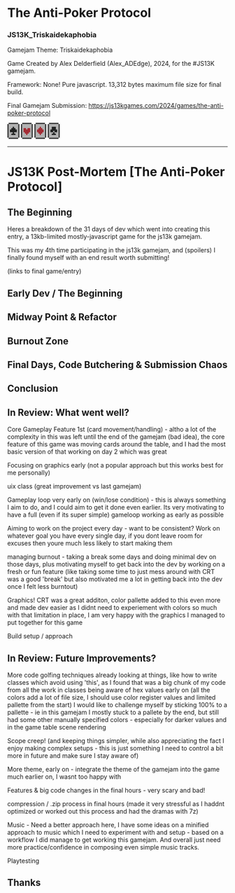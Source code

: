 # The Anti-Poker Protocol 
### JS13K_Triskaidekaphobia

Gamejam Theme: Triskaidekaphobia

Game Created by Alex Delderfield (Alex_ADEdge), 2024, for the #JS13K gamejam.

Framework: None! Pure javascript. 13,312 bytes maximum file size for final build.

Final Gamejam Submission: https://js13kgames.com/2024/games/the-anti-poker-protocol

<img src="/docs/images/minicards2.png" alt="screenshot" width="120px">

---

# JS13K Post-Mortem [The Anti-Poker Protocol] 

## The Beginning

Heres a breakdown of the 31 days of dev which went into creating this entry, a 13kb-limited mostly-javascript game for the js13k gamejam.

This was my 4th time participating in the js13k gamejam, and (spoilers) I finally found myself with an end result worth submitting! 

(links to final game/entry)

## Early Dev / The Beginning

## Midway Point & Refactor

## Burnout Zone

## Final Days, Code Butchering & Submission Chaos

## Conclusion

## In Review: What went well?

Core Gameplay Feature 1st (card movement/handling) - altho a lot of the complexity in this was left until the end of the gamejam (bad idea), the core feature of this game was moving cards around the table, and I had the most basic version of that working on day 2 which was great 

Focusing on graphics early (not a popular approach but this works best for me personally)

uix class (great improvement vs last gamejam)

Gameplay loop very early on (win/lose condition) - this is always something I aim to do, and I could aim to get it done even earlier. Its very motivating to have a full (even if its super simple) gameloop working as early as possible

Aiming to work on the project every day - want to be consistent? Work on whatever goal you have every single day, if you dont leave room for excuses then youre much less likely to start making them 

managing burnout - taking a break some days and doing minimal dev on those days, plus motivating myself to get back into the dev by working on a fresh or fun feature (like taking some time to just mess around with CRT was a good 'break' but also motivated me a lot in getting back into the dev once I felt less burntout)

Graphics! CRT was a great additon, color pallette added to this even more and made dev easier as I didnt need to experiement with colors so much with that limitation in place, I am very happy with the graphics I managed to put together for this game 

Build setup / approach 

## In Review: Future Improvements?

More code golfing techniques
already looking at things, like how to write classes which avoid using 'this', as I found that was a big chunk of my code from all the work in classes 
being aware of hex values early on (all the colors add a lot of file size, I should use color register values and limited pallette from the start) I would like to challenge myself by sticking 100% to a pallette - ie in this gamejam I mostly stuck to a pallete by the end, but still had some other manually specified colors - especially for darker values and in the game table scene rendering 

Scope creep! (and keeping things simpler, while also appreciating the fact I enjoy making complex setups - this is just something I need to control a bit more in future and make sure I stay aware of)

More theme, early on - integrate the theme of the gamejam into the game much earlier on, I wasnt too happy with 

Features & big code changes in the final hours - very scary and bad!

compression / .zip process in final hours (made it very stressful as I haddnt optimized or worked out this process and had the dramas with 7z)

Music - Need a better approach here, I have some ideas on a minified approach to music which I need to experiment with and setup - based on a workflow I did manage to get working this gamejam. And overall just need more practice/confidence in composing even simple music tracks.

Playtesting

## Thanks
